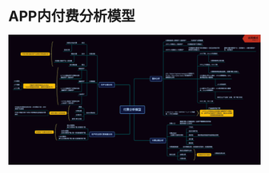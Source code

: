 
# APP内付费分析模型
![Revenue-IAP.png](https://github.com/JiayingLiJenny/Analytic-Model/blob/master/Revenue-IAP/Revenue-IAP.png)

